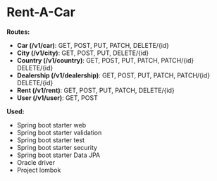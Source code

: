 # Rent-A-Car

**Routes:**
- <b>Car (/v1/car)</b>: GET, POST, PUT, PATCH, DELETE/{id}
- <b>City (/v1/city)</b>: GET, POST, PUT, DELETE/{id}
- <b>Country (/v1/country)</b>: GET, POST, PUT, PATCH, PATCH/{id} DELETE/{id}
- <b>Dealership (/v1/dealership)</b>: GET, POST, PUT, PATCH, PATCH/{id} DELETE/{id}
- <b>Rent (/v1/rent)</b>: GET, POST, PUT, PATCH, DELETE/{id}
- <b>User (/v1/user)</b>: GET, POST

**Used:**
- Spring boot starter web
- Spring boot starter validation
- Spring boot starter test
- Spring boot starter security
- Spring boot starter Data JPA
- Oracle driver
- Project lombok
